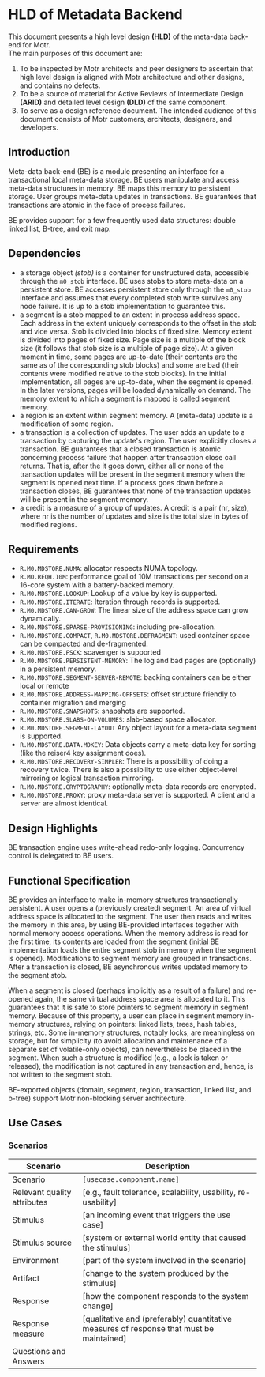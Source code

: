# HLD of Metadata Backend
This document presents a high level design **(HLD)** of the meta-data back-end for Motr.   
The main purposes of this document are:  
 1. To be inspected by Motr architects and peer designers to ascertain that high level design is aligned with Motr architecture and other designs, and contains no defects.
 2.  To be a source of material for Active Reviews of Intermediate Design **(ARID)** and detailed level design **(DLD)** of the same component.
 3. To serve as a design reference document. The intended audience of this document consists of Motr customers, architects, designers, and developers.  


 ## Introduction    
 Meta-data back-end (BE) is a module presenting an interface for a transactional local meta-data storage. BE users manipulate and access meta-data structures in memory. BE maps this memory to persistent storage. User groups meta-data updates in transactions. BE guarantees that transactions are atomic in the face of process failures.

BE provides support for a few frequently used data structures: double linked list, B-tree, and exit map.  


 ## Dependencies  
 - a storage object *(stob)* is a container for unstructured data, accessible through the `m0_stob` interface. BE uses stobs to store meta-data on a persistent store. BE accesses persistent store only through the `m0_stob` interface and assumes that every completed stob write survives any node failure. It is up to a stob implementation to guarantee this.  
 - a segment is a stob mapped to an extent in process address space. Each address in the extent uniquely corresponds to the offset in the stob and vice versa. Stob is divided into blocks of fixed size. Memory extent is divided into pages of fixed size. Page size is a multiple of the block size (it follows that stob size is a multiple of page size). At a given moment in time, some pages are up-to-date (their contents are the same as of the corresponding stob blocks) and some are bad (their contents were modified relative to the stob blocks). In the initial implementation, all pages are up-to-date, when the segment is opened. In the later versions, pages will be loaded dynamically on demand. The memory extent to which a segment is mapped is called segment memory.
 - a region is an extent within segment memory. A (meta-data) update is a modification of some region.
 - a transaction is a collection of updates. The user adds an update to a transaction by capturing the update's region. The user explicitly closes a transaction. BE guarantees that a closed transaction is atomic concerning process failure that happen after transaction close call returns. That is, after the it goes down, either all or none of the transaction updates will be present in the segment memory when the segment is opened next time. If a process goes down before a transaction closes, BE guarantees that none of the transaction updates will be present in the segment memory.
 - a credit is a measure of a group of updates. A credit is a pair (nr, size), where nr is the number of updates and size is the total size in bytes of modified regions.  

 ## Requirements

* `R.M0.MDSTORE.NUMA`: allocator respects NUMA topology.
* `R.MO.REQH.10M`: performance goal of 10M transactions per second on a 16-core system with a battery-backed memory.
* `R.M0.MDSTORE.LOOKUP`: Lookup of a value by key is supported.
* `R.M0.MDSTORE.ITERATE`: Iteration through records is supported.
* `R.M0.MDSTORE.CAN-GROW`: The linear size of the address space can grow dynamically.
* `R.M0.MDSTORE.SPARSE-PROVISIONING`: including pre-allocation.
* `R.M0.MDSTORE.COMPACT`, `R.M0.MDSTORE.DEFRAGMENT`: used container space can be compacted and de-fragmented.
* `R.M0.MDSTORE.FSCK`: scavenger is supported
* `R.M0.MDSTORE.PERSISTENT-MEMORY`: The log and bad pages are (optionally) in a persistent memory.
* `R.M0.MDSTORE.SEGMENT-SERVER-REMOTE`: backing containers can be either local or remote
* `R.M0.MDSTORE.ADDRESS-MAPPING-OFFSETS`: offset structure friendly to container migration and merging
* `R.M0.MDSTORE.SNAPSHOTS`: snapshots are supported.
* `R.M0.MDSTORE.SLABS-ON-VOLUMES`: slab-based space allocator.
* `R.M0.MDSTORE.SEGMENT-LAYOUT` Any object layout for a meta-data segment is supported.
* `R.M0.MDSTORE.DATA.MDKEY`: Data objects carry a meta-data key for sorting (like the reiser4 key assignment does).
* `R.M0.MDSTORE.RECOVERY-SIMPLER`: There is a possibility of doing a recovery twice. There is also a possibility to use either object-level mirroring or logical transaction mirroring.
* `R.M0.MDSTORE.CRYPTOGRAPHY`: optionally meta-data records are encrypted.
* `R.M0.MDSTORE.PROXY`: proxy meta-data server is supported. A client and a server are almost identical.  

## Design Highlights
BE transaction engine uses write-ahead redo-only logging. Concurrency control is delegated to BE users.  

## Functional Specification
BE provides an interface to make in-memory structures transactionally persistent. A user opens a (previously created) segment. An area of virtual address space is allocated to the segment. The user then reads and writes the memory in this area, by using BE-provided interfaces together with normal memory access operations. When the memory address is read for the first time, its contents are loaded from the segment (initial BE implementation loads the entire segment stob in memory when the segment is opened). Modifications to segment memory are grouped in transactions. After a transaction is closed, BE asynchronous writes updated memory to the segment stob.  

When a segment is closed (perhaps implicitly as a result of a failure) and re-opened again, the same virtual address space area is allocated to it. This guarantees that it is safe to store pointers to segment memory in segment memory. Because of this property, a user can place in segment memory in-memory structures, relying on pointers: linked lists, trees, hash tables, strings, etc. Some in-memory structures, notably locks, are meaningless on storage, but for simplicity (to avoid allocation and maintenance of a separate set of volatile-only objects), can nevertheless be placed in the segment. When such a structure is modified (e.g., a lock is taken or released), the modification is not captured in any transaction and, hence, is not written to the segment stob.  

BE-exported objects (domain, segment, region, transaction, linked list, and b-tree) support Motr non-blocking server architecture.  

## Use Cases  
### Scenarios   

|Scenario | Description |
|---------|-------------|
|Scenario	| `[usecase.component.name]` |
|Relevant quality attributes|	[e.g., fault tolerance, scalability, usability, re-usability]|
|Stimulus|	[an incoming event that triggers the use case]|
|Stimulus source |	[system or external world entity that caused the stimulus]|
|Environment	| [part of the system involved in the scenario]|
|Artifact |	[change to the system produced by the stimulus]|
|Response |	[how the component responds to the system change]|
|Response measure	|[qualitative and (preferably) quantitative measures of response that must be maintained]|
|Questions and Answers	|
